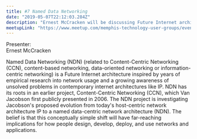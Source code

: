 ```yaml
---
title: #7 Named Data Networking
date: "2019-05-07T22:12:03.284Z"
description: "Ernest McCracken will be discussing Future Internet architecture inspired by years of empirical research into network usage and a growing awareness of unsolved problems in contemporary internet architectures like IP."
meetupLink: "https://www.meetup.com/memphis-technology-user-groups/events/hxxpfqyzhbkb/"
---
```


Presenter:  
Ernest McCracken

Named Data Networking (NDN) (related to Content-Centric Networking (CCN), content-based networking, data-oriented networking or information-centric networking) is a Future Internet architecture inspired by years of empirical research into network usage and a growing awareness of unsolved problems in contemporary internet architectures like IP. NDN has its roots in an earlier project, Content-Centric Networking (CCN), which Van Jacobson first publicly presented in 2006. The NDN project is investigating Jacobson's proposed evolution from today's host-centric network architecture IP to a named data-centric network architecture (NDN). The belief is that this conceptually simple shift will have far-reaching implications for how people design, develop, deploy, and use networks and applications.
